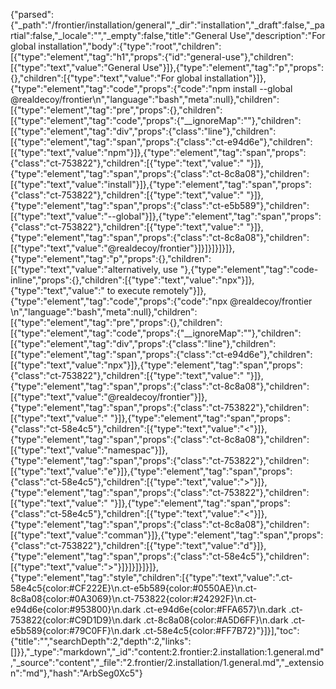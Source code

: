 {"parsed":{"_path":"/frontier/installation/general","_dir":"installation","_draft":false,"_partial":false,"_locale":"","_empty":false,"title":"General Use","description":"For global installation","body":{"type":"root","children":[{"type":"element","tag":"h1","props":{"id":"general-use"},"children":[{"type":"text","value":"General Use"}]},{"type":"element","tag":"p","props":{},"children":[{"type":"text","value":"For global installation"}]},{"type":"element","tag":"code","props":{"code":"npm install --global @realdecoy/frontier\n","language":"bash","meta":null},"children":[{"type":"element","tag":"pre","props":{},"children":[{"type":"element","tag":"code","props":{"__ignoreMap":""},"children":[{"type":"element","tag":"div","props":{"class":"line"},"children":[{"type":"element","tag":"span","props":{"class":"ct-e94d6e"},"children":[{"type":"text","value":"npm"}]},{"type":"element","tag":"span","props":{"class":"ct-753822"},"children":[{"type":"text","value":" "}]},{"type":"element","tag":"span","props":{"class":"ct-8c8a08"},"children":[{"type":"text","value":"install"}]},{"type":"element","tag":"span","props":{"class":"ct-753822"},"children":[{"type":"text","value":" "}]},{"type":"element","tag":"span","props":{"class":"ct-e5b589"},"children":[{"type":"text","value":"--global"}]},{"type":"element","tag":"span","props":{"class":"ct-753822"},"children":[{"type":"text","value":" "}]},{"type":"element","tag":"span","props":{"class":"ct-8c8a08"},"children":[{"type":"text","value":"@realdecoy/frontier"}]}]}]}]}]},{"type":"element","tag":"p","props":{},"children":[{"type":"text","value":"alternatively, use "},{"type":"element","tag":"code-inline","props":{},"children":[{"type":"text","value":"npx"}]},{"type":"text","value":" to execute remotely"}]},{"type":"element","tag":"code","props":{"code":"npx @realdecoy/frontier <namespace> <command>\n","language":"bash","meta":null},"children":[{"type":"element","tag":"pre","props":{},"children":[{"type":"element","tag":"code","props":{"__ignoreMap":""},"children":[{"type":"element","tag":"div","props":{"class":"line"},"children":[{"type":"element","tag":"span","props":{"class":"ct-e94d6e"},"children":[{"type":"text","value":"npx"}]},{"type":"element","tag":"span","props":{"class":"ct-753822"},"children":[{"type":"text","value":" "}]},{"type":"element","tag":"span","props":{"class":"ct-8c8a08"},"children":[{"type":"text","value":"@realdecoy/frontier"}]},{"type":"element","tag":"span","props":{"class":"ct-753822"},"children":[{"type":"text","value":" "}]},{"type":"element","tag":"span","props":{"class":"ct-58e4c5"},"children":[{"type":"text","value":"<"}]},{"type":"element","tag":"span","props":{"class":"ct-8c8a08"},"children":[{"type":"text","value":"namespac"}]},{"type":"element","tag":"span","props":{"class":"ct-753822"},"children":[{"type":"text","value":"e"}]},{"type":"element","tag":"span","props":{"class":"ct-58e4c5"},"children":[{"type":"text","value":">"}]},{"type":"element","tag":"span","props":{"class":"ct-753822"},"children":[{"type":"text","value":" "}]},{"type":"element","tag":"span","props":{"class":"ct-58e4c5"},"children":[{"type":"text","value":"<"}]},{"type":"element","tag":"span","props":{"class":"ct-8c8a08"},"children":[{"type":"text","value":"comman"}]},{"type":"element","tag":"span","props":{"class":"ct-753822"},"children":[{"type":"text","value":"d"}]},{"type":"element","tag":"span","props":{"class":"ct-58e4c5"},"children":[{"type":"text","value":">"}]}]}]}]}]},{"type":"element","tag":"style","children":[{"type":"text","value":".ct-58e4c5{color:#CF222E}\n.ct-e5b589{color:#0550AE}\n.ct-8c8a08{color:#0A3069}\n.ct-753822{color:#24292F}\n.ct-e94d6e{color:#953800}\n.dark .ct-e94d6e{color:#FFA657}\n.dark .ct-753822{color:#C9D1D9}\n.dark .ct-8c8a08{color:#A5D6FF}\n.dark .ct-e5b589{color:#79C0FF}\n.dark .ct-58e4c5{color:#FF7B72}"}]}],"toc":{"title":"","searchDepth":2,"depth":2,"links":[]}},"_type":"markdown","_id":"content:2.frontier:2.installation:1.general.md","_source":"content","_file":"2.frontier/2.installation/1.general.md","_extension":"md"},"hash":"ArbSeg0Xc5"}